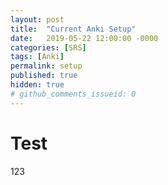```yaml
---
layout: post
title:  "Current Anki Setup"
date:   2019-05-22 12:00:00 -0000
categories: [SRS]
tags: [Anki]
permalink: setup
published: true
hidden: true
# github_comments_issueid: 0
---
```


# Test

123